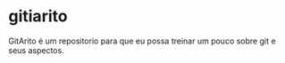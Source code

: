 # gitiarito
GitArito é um repositorio para que eu possa treinar um pouco sobre git e seus aspectos.
